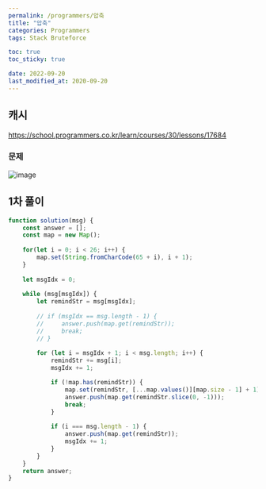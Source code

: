 ```yaml
---
permalink: /programmers/압축
title: "압축"
categories: Programmers
tags: Stack Bruteforce

toc: true
toc_sticky: true

date: 2022-09-20
last_modified_at: 2020-09-20
---
```


## 캐시

https://school.programmers.co.kr/learn/courses/30/lessons/17684

### 문제

![image](https://user-images.githubusercontent.com/45479309/191397957-c05515e9-6e4f-467f-aa7a-0caa3519d57e.png)

## 1차 풀이

```javascript
function solution(msg) {
    const answer = [];
    const map = new Map();
    
    for(let i = 0; i < 26; i++) {
        map.set(String.fromCharCode(65 + i), i + 1);
    }
    
    let msgIdx = 0;
    
    while (msg[msgIdx]) {
        let remindStr = msg[msgIdx];
        
        // if (msgIdx == msg.length - 1) {
        //     answer.push(map.get(remindStr));
        //     break;
        // }
        
        for (let i = msgIdx + 1; i < msg.length; i++) {
            remindStr += msg[i];
            msgIdx += 1;

            if (!map.has(remindStr)) {
                map.set(remindStr, [...map.values()][map.size - 1] + 1);
                answer.push(map.get(remindStr.slice(0, -1)));
                break;
            }
            
            if (i === msg.length - 1) {
                answer.push(map.get(remindStr));
                msgIdx += 1;
            }
        }
    }
    return answer;
}
```

